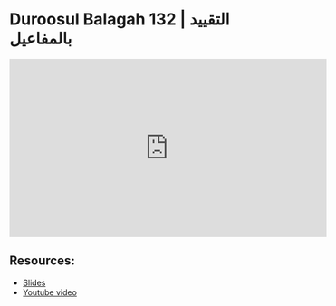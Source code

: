# Duroosul Balagah 132 | التقييد بالمفاعيل
                
<iframe width="560" height="315" src="https://www.youtube-nocookie.com/embed/80p1wTZULxM?start=0" frameborder="0" allow="accelerometer; autoplay; encrypted-media; gyroscope; picture-in-picture" allowfullscreen="allowfullscreen">
</iframe><BR>

## Resources:
- [Slides](https://github.com/arshare/resources_balagha_pdfs)
- [Youtube video](https://www.youtube.com/watch?v=80p1wTZULxM&list=PLzn0qdi6JpdvvXVuJ7kIusNquSxeyKJvc)


